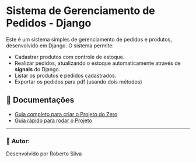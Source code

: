 
# Sistema de Gerenciamento de Pedidos - Django

Este é um sistema simples de gerenciamento de pedidos e produtos, desenvolvido em Django. O sistema permite:
- Cadastrar produtos com controle de estoque.
- Realizar pedidos, atualizando o estoque automaticamente através de **signals** do Django.
- Listar os produtos e pedidos cadastrados.
- Exportar os pedidos para pdf (usando dois métodos)

## 📄 Documentações
- [Guia completo para criar o Projeto do Zero](./criando-do-zero.md)
- [Guia rápido para rodar o Projeto](./rodando-o-projeto.md)

---

### 📌 **Autor:**  
Desenvolvido por Roberto Silva